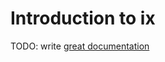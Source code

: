 # Introduction to ix

TODO: write [great documentation](http://jacobian.org/writing/what-to-write/)
